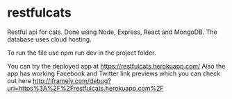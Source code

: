 # restfulcats
Restful api for cats. Done using Node, Express, React and MongoDB. The database uses cloud hosting.

To run the file use
  npm run dev
in the project folder.

You can try the deployed app at https://restfulcats.herokuapp.com/
Also the app has working Facebook and Twitter link previews which you can check out here http://iframely.com/debug?uri=https%3A%2F%2Frestfulcats.herokuapp.com%2F

